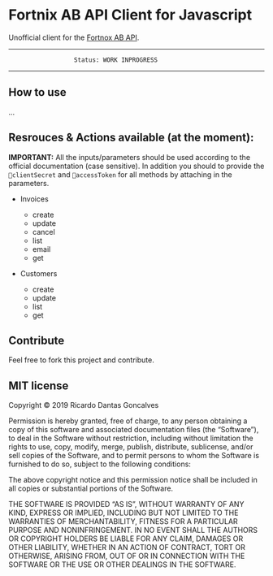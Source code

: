 # Fortnix AB API Client for Javascript
Unofficial client for the [Fortnox AB API](https://developer.fortnox.se/documentation/).

***
                      Status: WORK INPROGRESS
***

## How to use
...

## Resrouces & Actions available (at the moment):

**IMPORTANT:** All the inputs/parameters should be used according to the official documentation (case sensitive). In addition you should to provide the `clientSecret` and `accessToken` for all methods by attaching in the parameters.

* Invoices
  * create
  * update
  * cancel
  * list
  * email
  * get

* Customers
  * create
  * update
  * list
  * get


## Contribute

Feel free to fork this project and contribute.

## MIT license

Copyright © 2019 Ricardo Dantas Goncalves

Permission is hereby granted, free of charge, to any person obtaining a copy of this software and associated documentation files (the “Software”), to deal in the Software without restriction, including without limitation the rights to use, copy, modify, merge, publish, distribute, sublicense, and/or sell copies of the Software, and to permit persons to whom the Software is furnished to do so, subject to the following conditions:

The above copyright notice and this permission notice shall be included in all copies or substantial portions of the Software.

THE SOFTWARE IS PROVIDED “AS IS”, WITHOUT WARRANTY OF ANY KIND, EXPRESS OR IMPLIED, INCLUDING BUT NOT LIMITED TO THE WARRANTIES OF MERCHANTABILITY, FITNESS FOR A PARTICULAR PURPOSE AND NONINFRINGEMENT. IN NO EVENT SHALL THE AUTHORS OR COPYRIGHT HOLDERS BE LIABLE FOR ANY CLAIM, DAMAGES OR OTHER LIABILITY, WHETHER IN AN ACTION OF CONTRACT, TORT OR OTHERWISE, ARISING FROM, OUT OF OR IN CONNECTION WITH THE SOFTWARE OR THE USE OR OTHER DEALINGS IN THE SOFTWARE.

